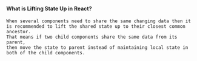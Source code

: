 #### What is Lifting State Up in React?

    When several components need to share the same changing data then it is recommended to lift the shared state up to their closest common ancestor.
    That means if two child components share the same data from its parent,
    then move the state to parent instead of maintaining local state in both of the child components.
